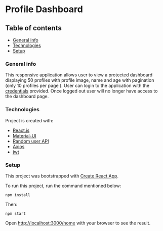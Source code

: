 # Profile Dashboard

## Table of contents
* [General info](#general-info)
* [Technologies](#technologies)
* [Setup](#setup)

### General info
This responsive application allows user to view a protected dashboard displaying 50 profiles with profile image, name and age with pagination (only 10 profiles per page ). User can login to the application with the [credentials](https://github.com/tinaPangging/dashboard/blob/main/src/data/credentials.js) provided. Once logged out user will no longer have access to the dashboard page.
	
### Technologies
Project is created with:
* [React.js](https://reactjs.org/) 
* [Material-UI](https://material-ui.com/)
* [Random user API](https://randomuser.me/)
* [Axios](https://www.npmjs.com/package/axios)
* [jwt](https://www.npmjs.com/package/jsonwebtoken)
	
### Setup
This project was bootstrapped with [Create React App](https://github.com/facebook/create-react-app).

To run this project, run the command mentioned below:
```
npm install
```
Then:
```
npm start
```
Open [http://localhost:3000/home](http://localhost:3000/home) with your browser to see the result.
